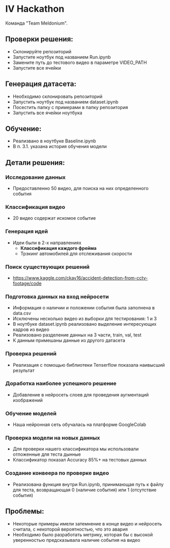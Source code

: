 # IV Hackathon

Команда "Team Meldonium".

## Проверки решения:
- Склонируйте репозиторий
- Запустите ноутбук под названием Run.ipynb
- Замените путь до тестового видео в параметре VIDEO_PATH
- Запустите все ячейки

## Генерация датасета:
- Необходимо склонировать репозиторий
- Запустить ноутбук под названием dataset.ipynb
- Посестить папку с примерами в папку репозитория
- Запустить все ячейки ноутбука

## Обучение:
- Реализвано в ноутбуке Baseline.ipynb
- В п. 3.1. указана история обучения модели

## Детали решения:

### Исследование данных
- Предоставленно 50 видео, для поиска на них определенного события

### Классификация видео
- 20 видео содержат искомое событие

### Генерация идей
- Идеи были в 2-х направлениях
	- **Классификация каждого фрейма**
	- Трэкинг автомобилей для отслеживания скорости

### Поиск существующих решений
- https://www.kaggle.com/ckay16/accident-detection-from-cctv-footage/code

### Подготовка данных на вход нейросети
- Информация о наличии и положении события была заполнена в data.csv
- Исключены несколько видео из выборки для тестирования: 1 и 3
- В ноутбуке dataset.ipynb реализовано выделение интересующих кадров из видео
- Реализовано разделение данных на 3 части, train, val, test
- К данным примешаны данные из другого датасета

### Проверка решений
- Реализация с помощью библиотеки Tenserflow показала наивысший результат

### Доработка наиболее успешного решение
- Добавление в нейросеть слоев для проведения аугментаций изображений
 
### Обучение моделей
- Наша нейронная сеть обучалась на платформе GoogleColab

### Проверка модели на новых данных
- Для проверки нашего классификатора мы использовали отложенные для теста дынные
- Классификатор показал Accuracy 85%+ на тестовых данных

### Создание конвеера по проверке видео
- Реализована функция внутри Run.ipynb, принимающая путь к файлу для теста, возвращающая 0 (наличие события) или 1 (отсутствие события)

## Проблемы:
- Некоторые примеры имели затемнение в конце видео и нейросеть считала, с некоторой вероятностью, что это авария
- Необходимо было разработать метрику, которая бы с высокой уверенностью предсказывала наличие события на видео